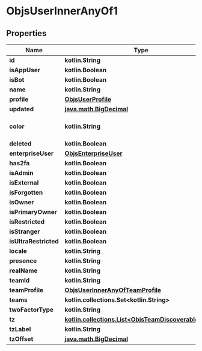 
# ObjsUserInnerAnyOf1

## Properties
Name | Type | Description | Notes
------------ | ------------- | ------------- | -------------
**id** | **kotlin.String** |  | 
**isAppUser** | **kotlin.Boolean** |  | 
**isBot** | **kotlin.Boolean** |  | 
**name** | **kotlin.String** |  | 
**profile** | [**ObjsUserProfile**](ObjsUserProfile.md) |  | 
**updated** | [**java.math.BigDecimal**](java.math.BigDecimal.md) |  | 
**color** | **kotlin.String** | refercing to bug: https://jira.tinyspeck.com/browse/EVALUE-1559 |  [optional]
**deleted** | **kotlin.Boolean** |  |  [optional]
**enterpriseUser** | [**ObjsEnterpriseUser**](ObjsEnterpriseUser.md) |  |  [optional]
**has2fa** | **kotlin.Boolean** |  |  [optional]
**isAdmin** | **kotlin.Boolean** |  |  [optional]
**isExternal** | **kotlin.Boolean** |  |  [optional]
**isForgotten** | **kotlin.Boolean** |  |  [optional]
**isOwner** | **kotlin.Boolean** |  |  [optional]
**isPrimaryOwner** | **kotlin.Boolean** |  |  [optional]
**isRestricted** | **kotlin.Boolean** |  |  [optional]
**isStranger** | **kotlin.Boolean** |  |  [optional]
**isUltraRestricted** | **kotlin.Boolean** |  |  [optional]
**locale** | **kotlin.String** |  |  [optional]
**presence** | **kotlin.String** |  |  [optional]
**realName** | **kotlin.String** |  |  [optional]
**teamId** | **kotlin.String** |  |  [optional]
**teamProfile** | [**ObjsUserInnerAnyOfTeamProfile**](ObjsUserInnerAnyOfTeamProfile.md) |  |  [optional]
**teams** | **kotlin.collections.Set&lt;kotlin.String&gt;** |  |  [optional]
**twoFactorType** | **kotlin.String** |  |  [optional]
**tz** | [**kotlin.collections.List&lt;ObjsTeamDiscoverableInner&gt;**](ObjsTeamDiscoverableInner.md) |  |  [optional]
**tzLabel** | **kotlin.String** |  |  [optional]
**tzOffset** | [**java.math.BigDecimal**](java.math.BigDecimal.md) |  |  [optional]



